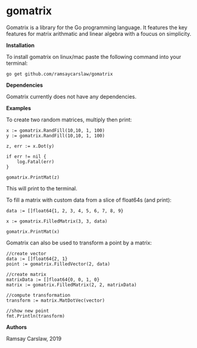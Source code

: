 # gomatrix
Gomatrix is a library for the Go programming language. It features the key features for matrix arithmatic and linear algebra with a foucus on simplicity.

**Installation**

To install gomatrix on linux/mac paste the following command into your terminal:

`go get github.com/ramsaycarslaw/gomatrix`

**Dependencies**

Gomatrix currently does not have any dependencies.

**Examples**

To create two random matrices, multiply then print:

```
x := gomatrix.RandFill(10,10, 1, 100)
y := gomatrix.RandFill(10,10, 1, 100)

z, err := x.Dot(y)

if err != nil {
	log.Fatal(err)
}

gomatrix.PrintMat(z)
```

This will print to the terminal.

To fill a matrix with custom data from a slice of float64s (and print):
```
data := []float64{1, 2, 3, 4, 5, 6, 7, 8, 9}

x := gomatrix.FilledMatrix(3, 3, data)

gomatrix.PrintMat(x)
```

Gomatrix can also be used to transform a point by a matrix:

```
//create vector
data := []float64{2, 1}
point := gomatrix.FilledVector(2, data)

//create matrix
matrixData := []float64{0, 0, 1, 0}
matrix := gomatrix.FilledMatrix(2, 2, matrixData)

//compute transformation
transform := matrix.MatDotVec(vector)

//show new point
fmt.Println(transform)
```

  

**Authors**

Ramsay Carslaw, 2019
